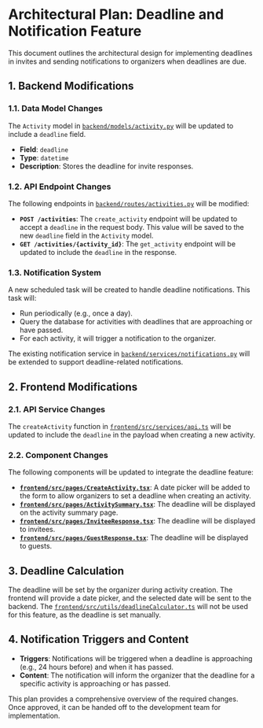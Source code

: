 # Architectural Plan: Deadline and Notification Feature

This document outlines the architectural design for implementing deadlines in invites and sending notifications to organizers when deadlines are due.

## 1. Backend Modifications

### 1.1. Data Model Changes

The `Activity` model in [`backend/models/activity.py`](backend/models/activity.py) will be updated to include a `deadline` field.

- **Field**: `deadline`
- **Type**: `datetime`
- **Description**: Stores the deadline for invite responses.

### 1.2. API Endpoint Changes

The following endpoints in [`backend/routes/activities.py`](backend/routes/activities.py) will be modified:

- **`POST /activities`**: The `create_activity` endpoint will be updated to accept a `deadline` in the request body. This value will be saved to the new `deadline` field in the `Activity` model.
- **`GET /activities/{activity_id}`**: The `get_activity` endpoint will be updated to include the `deadline` in the response.

### 1.3. Notification System

A new scheduled task will be created to handle deadline notifications. This task will:

- Run periodically (e.g., once a day).
- Query the database for activities with deadlines that are approaching or have passed.
- For each activity, it will trigger a notification to the organizer.

The existing notification service in [`backend/services/notifications.py`](backend/services/notifications.py) will be extended to support deadline-related notifications.

## 2. Frontend Modifications

### 2.1. API Service Changes

The `createActivity` function in [`frontend/src/services/api.ts`](frontend/src/services/api.ts) will be updated to include the `deadline` in the payload when creating a new activity.

### 2.2. Component Changes

The following components will be updated to integrate the deadline feature:

- **[`frontend/src/pages/CreateActivity.tsx`](frontend/src/pages/CreateActivity.tsx)**: A date picker will be added to the form to allow organizers to set a deadline when creating an activity.
- **[`frontend/src/pages/ActivitySummary.tsx`](frontend/src/pages/ActivitySummary.tsx)**: The deadline will be displayed on the activity summary page.
- **[`frontend/src/pages/InviteeResponse.tsx`](frontend/src/pages/InviteeResponse.tsx)**: The deadline will be displayed to invitees.
- **[`frontend/src/pages/GuestResponse.tsx`](frontend/src/pages/GuestResponse.tsx)**: The deadline will be displayed to guests.

## 3. Deadline Calculation

The deadline will be set by the organizer during activity creation. The frontend will provide a date picker, and the selected date will be sent to the backend. The [`frontend/src/utils/deadlineCalculator.ts`](frontend/src/utils/deadlineCalculator.ts) will not be used for this feature, as the deadline is set manually.

## 4. Notification Triggers and Content

- **Triggers**: Notifications will be triggered when a deadline is approaching (e.g., 24 hours before) and when it has passed.
- **Content**: The notification will inform the organizer that the deadline for a specific activity is approaching or has passed.

This plan provides a comprehensive overview of the required changes. Once approved, it can be handed off to the development team for implementation.